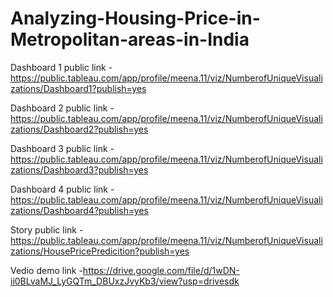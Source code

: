 # Analyzing-Housing-Price-in-Metropolitan-areas-in-India

Dashboard 1 public link -https://public.tableau.com/app/profile/meena.11/viz/NumberofUniqueVisualizations/Dashboard1?publish=yes

Dashboard 2 public link -https://public.tableau.com/app/profile/meena.11/viz/NumberofUniqueVisualizations/Dashboard2?publish=yes

Dashboard 3 public link -https://public.tableau.com/app/profile/meena.11/viz/NumberofUniqueVisualizations/Dashboard3?publish=yes

Dashboard 4 public link -https://public.tableau.com/app/profile/meena.11/viz/NumberofUniqueVisualizations/Dashboard4?publish=yes

Story public link -https://public.tableau.com/app/profile/meena.11/viz/NumberofUniqueVisualizations/HousePricePredicition?publish=yes

Vedio demo link -https://drive.google.com/file/d/1wDN-ii0BLvaMJ_LyGQTm_DBUxzJvyKb3/view?usp=drivesdk
